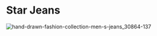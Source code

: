 # Star Jeans
![hand-drawn-fashion-collection-men-s-jeans_30864-137](https://user-images.githubusercontent.com/97919969/186553621-7fae2be5-6e7a-4584-bed0-3a9ffa9d2905.jpeg)
